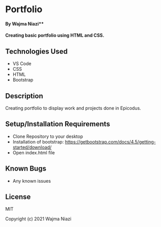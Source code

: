# Portfolio

#### By Wajma Niazi**

#### Creating basic portfolio using HTML and CSS. 

## Technologies Used

* VS Code
* CSS 
* HTML 
* Bootstrap

## Description

Creating portfolio to display work and projects done in Epicodus. 

## Setup/Installation Requirements

* Clone Repository to your desktop  
* Installation of bootstrap: https://getbootstrap.com/docs/4.5/getting-started/download/
* Open index.html file 

## Known Bugs
* Any known issues

## License

MIT

Copyright (c) 2021 Wajma Niazi